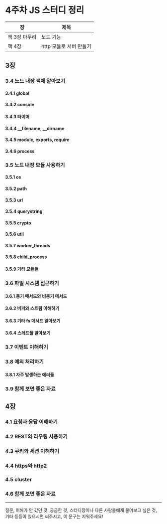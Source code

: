# 4주차 JS 스터디 정리

| 장   | 제목          |
| ---- | ------------- |
| 책 3장 마무리 | 노드 기능 |
| 책 4장 | http 모듈로 서버 만들기 |

## 3장

### 3.4 노드 내장 객체 알아보기
#### 3.4.1 global
#### 3.4.2 console
#### 3.4.3 타이머
#### 3.4.4 __filename, __dirname
#### 3.4.5 module, exports, require
#### 3.4.6 process
### 3.5 노드 내장 모듈 사용하기
#### 3.5.1 os
#### 3.5.2 path
#### 3.5.3 url
#### 3.5.4 querystring
#### 3.5.5 crypto
#### 3.5.6 util
#### 3.5.7 worker_threads
#### 3.5.8 child_process
#### 3.5.9 기타 모듈들
### 3.6 파일 시스템 접근하기
#### 3.6.1 동기 메서드와 비동기 메서드
#### 3.6.2 버퍼와 스트림 이해하기
#### 3.6.3 기타 fs 메서드 알아보기
#### 3.6.4 스레드풀 알아보기
### 3.7 이벤트 이해하기
### 3.8 예외 처리하기
#### 3.8.1 자주 발생하는 에러들
### 3.9 함께 보면 좋은 자료


## 4장

### 4.1 요청과 응답 이해하기  
### 4.2 REST와 라우팅 사용하기  
### 4.3 쿠키와 세션 이해하기  
### 4.4 https와 http2  
### 4.5 cluster   
### 4.6 함께 보면 좋은 자료  

------

질문, 이해가 안 갔던 것, 궁금한 것, 스터디장이나 다른 사람들에게 물어보고 싶은 것, 기타 등등이 있으시면 써주시고, 이 문구는 지워주세요!
